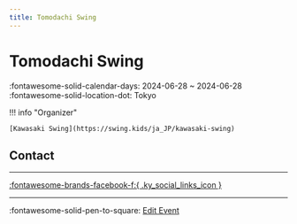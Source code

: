```yaml
---
title: Tomodachi Swing
---
```


# Tomodachi Swing 

:fontawesome-solid-calendar-days: 2024-06-28 ~ 2024-06-28  
:fontawesome-solid-location-dot: Tokyo  

!!! info "Organizer"

    [Kawasaki Swing](https://swing.kids/ja_JP/kawasaki-swing)  

## Contact


---

 [:fontawesome-brands-facebook-f:{ .ky_social_links_icon }](https://www.facebook.com/events/s/tomodachi-swing-night-vol11/799046655482239)

---

:fontawesome-solid-pen-to-square: [Edit Event](https://github.com/swingdance/events/issues/new?assignees=&labels=update+event&projects=&template=03-update_entity.yml&title=Update%20Event%3A%202024%2Fja_JP%20%E2%80%A2%20Tomodachi%20Swing&region=ja_JP&year=2024&id=tomodachi-swing-2024&name=Tomodachi%20Swing&org_id=kawasaki-swing)
